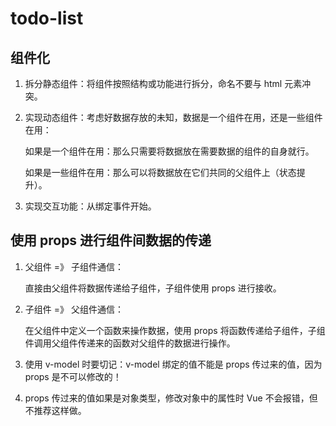 # todo-list

## 组件化

1. 拆分静态组件：将组件按照结构或功能进行拆分，命名不要与 html 元素冲突。

2. 实现动态组件：考虑好数据存放的未知，数据是一个组件在用，还是一些组件在用：
   
   如果是一个组件在用：那么只需要将数据放在需要数据的组件的自身就行。

   如果是一些组件在用：那么可以将数据放在它们共同的父组件上（状态提升）。

3. 实现交互功能：从绑定事件开始。

## 使用 props 进行组件间数据的传递

1. 父组件 =》 子组件通信：
   
   直接由父组件将数据传递给子组件，子组件使用 props 进行接收。

2. 子组件 =》 父组件通信：

   在父组件中定义一个函数来操作数据，使用 props 将函数传递给子组件，子组件调用父组件传递来的函数对父组件的数据进行操作。

3. 使用 v-model 时要切记：v-model 绑定的值不能是 props 传过来的值，因为 props 是不可以修改的！

4. props 传过来的值如果是对象类型，修改对象中的属性时 Vue 不会报错，但不推荐这样做。